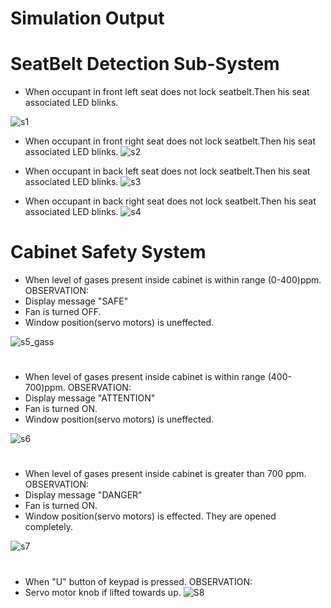 

# Simulation Output

# SeatBelt Detection Sub-System

- When occupant in front left seat does not lock seatbelt.Then his seat associated LED blinks.

![s1](https://user-images.githubusercontent.com/46949702/157369534-9b3d317f-f0d8-4d93-9774-9e701f1e35f4.png)

- When occupant in front right seat does not lock seatbelt.Then his seat associated LED blinks.
![s2](https://user-images.githubusercontent.com/46949702/157369538-cf1a77b4-27ca-417b-9e55-38c184f62dfc.png)

- When occupant in back left seat does not lock seatbelt.Then his seat associated LED blinks.
![s3](https://user-images.githubusercontent.com/46949702/157369540-be1b0ac9-3c36-4ec0-8f9b-f984d6046609.png)

- When occupant in back right seat does not lock seatbelt.Then his seat associated LED blinks.
![s4](https://user-images.githubusercontent.com/46949702/157369544-05721b33-cf17-4b9e-bde1-8bc2f691ac67.png)

# Cabinet Safety System

- When level of gases present inside cabinet is within range (0-400)ppm.
OBSERVATION: 
- Display message "SAFE"
- Fan is turned OFF.
- Window position(servo motors) is uneffected.

![s5_gass](https://user-images.githubusercontent.com/46949702/157369548-4528f5d3-5c88-4ce0-8d64-556e5cf06389.png)

#
- When level of gases present inside cabinet is within range (400-700)ppm. 
OBSERVATION: 
- Display message "ATTENTION"
- Fan is turned ON.
- Window position(servo motors) is uneffected.


![s6](https://user-images.githubusercontent.com/46949702/157369550-bc610899-918c-4252-abfe-ae0885977af4.png)
#
- When level of gases present inside cabinet is greater than 700 ppm. 
OBSERVATION: 
- Display message "DANGER"
- Fan is turned ON.
- Window position(servo motors) is effected. They are opened completely.

![s7](https://user-images.githubusercontent.com/46949702/157369554-7bb2b041-b652-4278-8475-cfd96662b577.png)

#
- When "U" button of keypad is pressed.
OBSERVATION:
- Servo motor knob if lifted towards up.
![S8](https://user-images.githubusercontent.com/46949702/157369556-97a64bea-e635-49d5-8e92-9560be47b0e8.png)